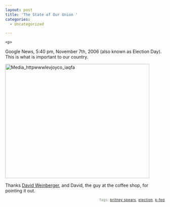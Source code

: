 ```yaml
---
layout: post
title: 'The State of Our Union '
categories:
  - Uncategorized

---
```



    <p>
Google News, 5:40 pm, November 7th, 2006 (also known as Election Day).  This is what is important to our country.   
</p><p>
<div class='p_embed p_image_embed'>
<img alt="Media_httpwwwlevjoyco_iaqfa" height="362" src="http://levjoydotcom3.files.wordpress.com/2006/11/media_httpwwwlevjoyco_iaqfa.jpg?w=300" width="455" />
</div>

</p><p>
Thanks <a href="http://www.hyperorg.com/blogger/mtarchive/broken_news.html">David Weinberger</a>, and David, the guy at the coffee shop, for pointing it out. 
</p>
<p style="text-align:right;font-size:11px;letter-spacing:.05em;color:#808979;">Tags: <a href="http://www.technorati.com/tag/britney%20spears" rel="tag">britney spears</a>, <a href="http://www.technorati.com/tag/election" rel="tag">election</a>, <a href="http://www.technorati.com/tag/k-fed" rel="tag">k-fed</a></p>
  
